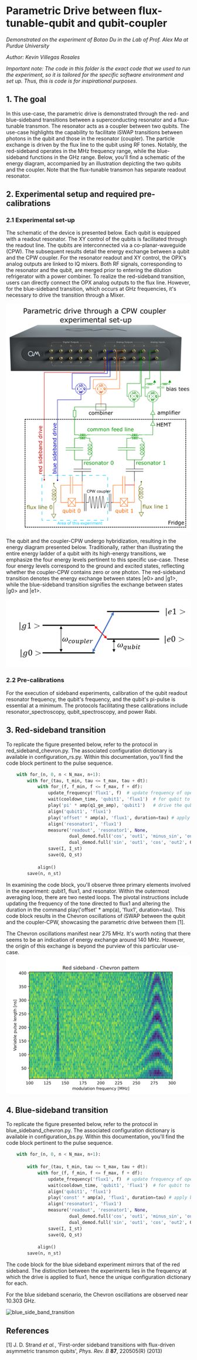 # Parametric Drive between flux-tunable-qubit and qubit-coupler

*Demonstrated on the experiment of Botao Du in the Lab of Prof. Alex Ma at Purdue University*

_Author: Kevin Villegas Rosales_

_Important note: The code in this folder is the exact code that we used
to run the experiment, so it is tailored for the specific software environment
and set up. Thus, this is code is for inspirational purposes._

## 1. The goal

In this use-case, the parametric drive is demonstrated through the red- and blue-sideband transitions between a superconducting resonator and a flux-tunable transmon. The resonator acts as a coupler between two qubits. The use-case highlights the capability to facilitate iSWAP transitions between photons in the qubit and those in the resonator (coupler). The particle exchange is driven by the flux line to the qubit using RF tones. Notably, the red-sideband operates in the MHz frequency range, while the blue-sideband functions in the GHz range. Below, you'll find a schematic of the energy diagram, accompanied by an illustration depicting the two qubits and the coupler. Note that the flux-tunable transmon has separate readout resonator.

## 2. Experimental setup and required pre-calibrations

### 2.1 Experimental set-up

The schematic of the device is presented below. Each qubit is equipped with a readout resonator. The XY control of the qubits is facilitated through the readout line. The qubits are interconnected via a co-planar-waveguide (CPW). The subsequent results detail the energy exchange between a qubit and the CPW coupler. For the resonator readout and XY control, the OPX's analog outputs are linked to IQ mixers. Both RF signals, corresponding to the resonator and the qubit, are merged prior to entering the dilution refrigerator with a power combiner. To realize the red-sideband transition, users can directly connect the OPX analog outputs to the flux line. However, for the blue-sideband transition, which occurs at GHz frequencies, it's necessary to drive the transition through a Mixer.

![device_and_OPX_schematic](device_and_OPX_schematic.png)

The qubit and the coupler-CPW undergo hybridization, resulting in the energy diagram presented below. Traditionally, rather than illustrating the entire energy ladder of a qubit with its high-energy transitions, we emphasize the four energy levels pertinent to this specific use-case. These four energy levels correspond to the ground and excited states, reflecting whether the coupler-CPW contains zero or one photon. The red-sideband transition denotes the energy exchange between states |e0> and |g1>, while the blue-sideband transition signifies the exchange between states |g0> and |e1>.

![energy_lelve](energy_level.png)

### 2.2 Pre-calibrations

For the execution of sideband experiments, calibration of the qubit readout resonator frequency, the qubit's frequency, and the qubit's pi-pulse is essential at a minimum. The protocols facilitating these calibrations include resonator_spectroscopy, qubit_spectroscopy, and power Rabi.

## 3. Red-sideband transition

To replicate the figure presented below, refer to the protocol in red_sideband_chevron.py. The associated configuration dictionary is available in configuration_rs.py. Within this documentation, you'll find the code block pertinent to the pulse sequence.

```python
    with for_(n, 0, n < N_max, n+1):
        with for_(tau, t_min, tau <= t_max, tau + dt):
            with for_(f, f_min, f <= f_max, f + df):
                update_frequency('flux1', f)  # update frequency of operations to the qubit
                wait(cooldown_time, 'qubit1', 'flux1')  # for qubit to decay
                play('pi' * amp(q1_ge_amp), 'qubit1')   # drive the qubit to the |e> state
                align('qubit1', 'flux1')
                play('offset' * amp(a), 'flux1', duration=tau) # apply red sideband flux modulation
                align('resonator1', 'flux1')
                measure('readout', 'resonator1', None,
                        dual_demod.full('cos', 'out1', 'minus_sin', 'out2', I),
                        dual_demod.full('sin', 'out1', 'cos', 'out2', Q))
                save(I, I_st)
                save(Q, Q_st)

            align()
        save(n, n_st)
```

In examining the code block, you'll observe three primary elements involved in the experiment: qubit1, flux1, and resonator. Within the outermost averaging loop, there are two nested loops. The pivotal instructions include updating the frequency of the tone directed to flux1 and altering the duration in the command play('offset' * amp(a), 'flux1', duration=tau). This code block results in the Chevron oscillations of iSWAP between the qubit and the coupler-CPW, showcasing the parametric drive between them [1].


The Chevron oscillations manifest near 275 MHz. It's worth noting that there seems to be an indication of energy exchange around 140 MHz. However, the origin of this exchange is beyond the purview of this particular use-case.
![red_side_band_transition](red_sideband.svg)

## 4. Blue-sideband transition

To replicate the figure presented below, refer to the protocol in blue_sideband_chevron.py. The associated configuration dictionary is available in configuration_bs.py. Within this documentation, you'll find the code block pertinent to the pulse sequence.

```python
    with for_(n, 0, n < N_max, n+1):

        with for_(tau, t_min, tau <= t_max, tau + dt):
            with for_(f, f_min, f <= f_max, f + df):
                update_frequency('flux1', f)  # update frequency of operations to the qubit
                wait(cooldown_time, 'qubit1', 'flux1')  # for qubit to decay
                align('qubit1', 'flux1')
                play('const' * amp(a), 'flux1', duration=tau) # apply blue sideband flux modulation for the qubit
                align('resonator1', 'flux1')
                measure('readout', 'resonator1', None,
                        dual_demod.full('cos', 'out1', 'minus_sin', 'out2', I),
                        dual_demod.full('sin', 'out1', 'cos', 'out2', Q))
                save(I, I_st)
                save(Q, Q_st)

            align()
        save(n, n_st)
```

The code block for the blue sideband experiment mirrors that of the red sideband. The distinction between the experiments lies in the frequency at which the drive is applied to flux1, hence the unique configuration dictionary for each.

For the blue sideband scenario, the Chevron oscillations are observed near 10.303 GHz.

![blue_side_band_transition](blue_sideband.svg)

## References

<a id="1">[1]</a> J. D. Strand *et al.*, 'First-order sideband transitions with flux-driven asymmetric transmon qubits', *Phys. Rev. B* **87**, 220505(R) (2013)